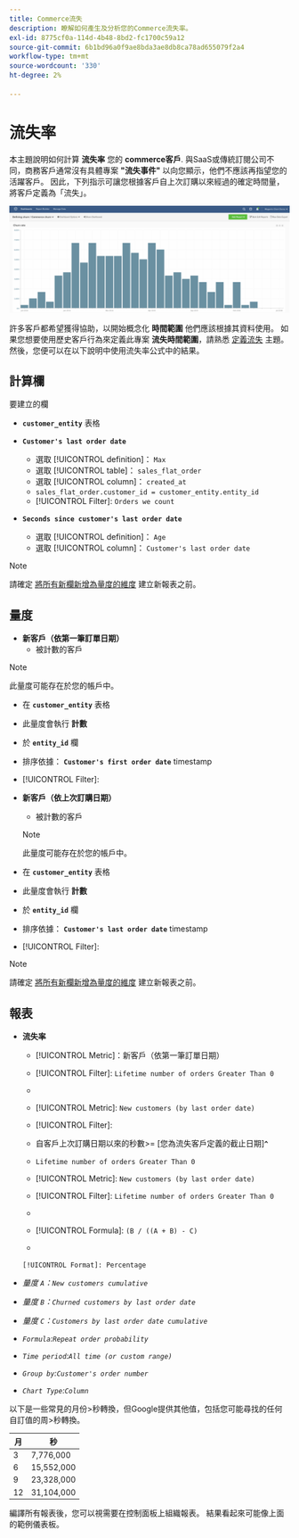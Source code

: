 ```yaml
---
title: Commerce流失
description: 瞭解如何產生及分析您的Commerce流失率。
exl-id: 8775cf0a-114d-4b48-8bd2-fc1700c59a12
source-git-commit: 6b1bd96a0f9ae8bda3ae8db8ca78ad655079f2a4
workflow-type: tm+mt
source-wordcount: '330'
ht-degree: 2%

---
```


# 流失率

本主題說明如何計算 **流失率** 您的 **commerce客戶**. 與SaaS或傳統訂閱公司不同，商務客戶通常沒有具體專案 **&quot;流失事件&quot;** 以向您顯示，他們不應該再指望您的活躍客戶。 因此，下列指示可讓您根據客戶自上次訂購以來經過的確定時間量，將客戶定義為「流失」。

![](../../assets/Churn_rate_image.png)

許多客戶都希望獲得協助，以開始概念化 **時間範圍** 他們應該根據其資料使用。 如果您想要使用歷史客戶行為來定義此專案 **流失時間範圍**，請熟悉 [定義流失](../analysis/define-cust-churn.md) 主題。 然後，您便可以在以下說明中使用流失率公式中的結果。

## 計算欄

要建立的欄

* **`customer_entity`** 表格
* **`Customer's last order date`**
   * 選取 [!UICONTROL definition]： `Max`
   * 選取 [!UICONTROL table]： `sales_flat_order`
   * 選取 [!UICONTROL column]： `created_at`
   * `sales_flat_order.customer_id = customer_entity.entity_id`
   * [!UICONTROL Filter]: `Orders we count`

* **`Seconds since customer's last order date`**
   * 選取 [!UICONTROL definition]： `Age`
   * 選取 [!UICONTROL column]： `Customer's last order date`

>[!NOTE]
>
>請確定 [將所有新欄新增為量度的維度](../data-warehouse-mgr/manage-data-dimensions-metrics.md) 建立新報表之前。

## 量度

* **新客戶（依第一筆訂單日期）**
   * 被計數的客戶

>[!NOTE]
>
>此量度可能存在於您的帳戶中。

* 在 **`customer_entity`** 表格
* 此量度會執行 **計數**
* 於 **`entity_id`** 欄
* 排序依據： **`Customer's first order date`** timestamp
* [!UICONTROL Filter]:

* **新客戶（依上次訂購日期）**
   * 被計數的客戶

   >[!NOTE]
   >
   >此量度可能存在於您的帳戶中。

* 在 **`customer_entity`** 表格
* 此量度會執行 **計數**
* 於 **`entity_id`** 欄
* 排序依據： **`Customer's last order date`** timestamp
* [!UICONTROL Filter]:

>[!NOTE]
>
>請確定 [將所有新欄新增為量度的維度](../data-warehouse-mgr/manage-data-dimensions-metrics.md) 建立新報表之前。

## 報表

* **流失率**
   * [!UICONTROL Metric]：新客戶（依第一筆訂單日期）
   * [!UICONTROL Filter]: `Lifetime number of orders Greater Than 0`
   * 
      [!UICONTROL Perspective]: `Cumulative`
   * [!UICONTROL Metric]: `New customers (by last order date)`
   * [!UICONTROL Filter]:
   * 自客戶上次訂購日期以來的秒數>= [您為流失客戶定義的截止日期&#x200B;]**`^`**
   * `Lifetime number of orders Greater Than 0`

   * [!UICONTROL Metric]: `New customers (by last order date)`
   * [!UICONTROL Filter]: `Lifetime number of orders Greater Than 0`
   * 
      [!UICONTROL Perspective]: Cumulative
   * [!UICONTROL Formula]: `(B / ((A + B) - C)`
   * 

      [!UICONTROL Format]: Percentage

* *量度 `A`：`New customers cumulative`*
* *量度 `B`：`Churned customers by last order date`*
* *量度 `C`：`Customers by last order date cumulative`*
* *`Formula`:`Repeat order probability`*
* *`Time period`:`All time (or custom range)`*
* *`Group by`:`Customer's order number`*
* *`Chart Type`:`Column`*

以下是一些常見的月份>秒轉換，但Google提供其他值，包括您可能尋找的任何自訂值的周>秒轉換。

| **月** | **秒** |
|---|---|
| 3 | 7,776,000 |
| 6 | 15,552,000 |
| 9 | 23,328,000 |
| 12 | 31,104,000 |

編譯所有報表後，您可以視需要在控制面板上組織報表。 結果看起來可能像上面的範例儀表板。
